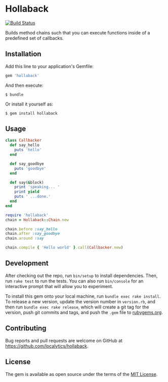 # Hollaback

[![Build Status](https://travis-ci.com/localytics/hollaback.svg?token=kQUiABmGkzyHdJdMnCnv&branch=master)](https://travis-ci.com/localytics/hollaback)

Builds method chains such that you can execute functions inside of a predefined set of callbacks.

## Installation

Add this line to your application's Gemfile:

```ruby
gem 'hollaback'
```

And then execute:

    $ bundle

Or install it yourself as:

    $ gem install hollaback

## Usage

```ruby
class Callbacker
  def say_hello
    puts 'hello'
  end

  def say_goodbye
    puts 'goodbye'
  end

  def say(&block)
    print 'speaking... '
    print yield
    puts ' ...done.'
  end
end

require 'hollaback'
chain = Hollaback::Chain.new

chain.before :say_hello
chain.after :say_goodbye
chain.around :say

chain.compile { 'Hello world' }.call(Callbacker.new)
```

## Development

After checking out the repo, run `bin/setup` to install dependencies. Then, run `rake test` to run the tests. You can also run `bin/console` for an interactive prompt that will allow you to experiment.

To install this gem onto your local machine, run `bundle exec rake install`. To release a new version, update the version number in `version.rb`, and then run `bundle exec rake release`, which will create a git tag for the version, push git commits and tags, and push the `.gem` file to [rubygems.org](https://rubygems.org).

## Contributing

Bug reports and pull requests are welcome on GitHub at https://github.com/localytics/hollaback.

## License

The gem is available as open source under the terms of the [MIT License](http://opensource.org/licenses/MIT).
